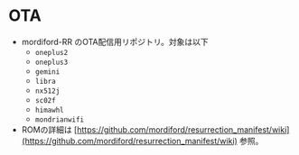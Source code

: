 # OTA

- mordiford-RR のOTA配信用リポジトリ。対象は以下
    - `oneplus2`
    - `oneplus3`
    - `gemini`
    - `libra`
    - `nx512j`
    - `sc02f`
    - `himawhl`
    - `mondrianwifi`
- ROMの詳細は [https://github.com/mordiford/resurrection_manifest/wiki](https://github.com/mordiford/resurrection_manifest/wiki) 参照。
